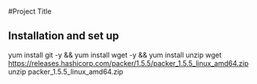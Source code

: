 #Project Title

Installation and set up
----------------------------
yum install git -y && yum install wget -y && yum install unzip
wget https://releases.hashicorp.com/packer/1.5.5/packer_1.5.5_linux_amd64.zip
unzip packer_1.5.5_linux_amd64.zip
